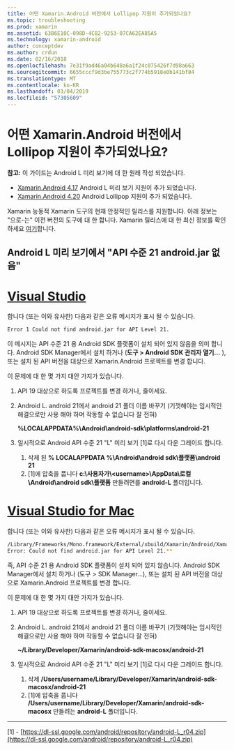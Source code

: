 ```yaml
---
title: 어떤 Xamarin.Android 버전에서 Lollipop 지원이 추가되었나요?
ms.topic: troubleshooting
ms.prod: xamarin
ms.assetid: 63B6E10C-098D-4C82-9253-07CA62EA85A5
ms.technology: xamarin-android
author: conceptdev
ms.author: crdun
ms.date: 02/16/2018
ms.openlocfilehash: 7e31f9ad46a04b648a6a1f24c075426f7d98a663
ms.sourcegitcommit: 6655cccf9d3be755773c2f774b5918e0b141bf84
ms.translationtype: MT
ms.contentlocale: ko-KR
ms.lasthandoff: 03/04/2019
ms.locfileid: "57305609"
---
```

# <a name="what-version-of-xamarinandroid-added-lollipop-support"></a>어떤 Xamarin.Android 버전에서 Lollipop 지원이 추가되었나요?

**참고:** 이 가이드는 Android L 미리 보기에 대 한 원래 작성 되었습니다.

-   [Xamarin.Android 4.17](https://developer.xamarin.com/releases/android/xamarin.android_4/xamarin.android_4.17/) Android L 미리 보기 지원이 추가 되었습니다.
-   [Xamarin.Android 4.20](https://developer.xamarin.com/releases/android/xamarin.android_4/xamarin.android_4.20/) Android Lollipop 지원이 추가 되었습니다.

Xamarin 능동적 Xamarin 도구의 현재 안정적인 릴리스를 지원합니다. 아래 정보는 "으로-는" 이전 버전의 도구에 대 한 합니다. Xamarin 릴리스에 대 한 최신 정보를 확인 하세요 [여기](http://releases.xamarin.com/)합니다.

## <a name="missing-androidjar-for-api-level-21-in-android-l-preview"></a>Android L 미리 보기에서 "API 수준 21 android.jar 없음"

# <a name="visual-studiotabwindows"></a>[Visual Studio](#tab/windows)

합니다 (또는 이와 유사한) 다음과 같은 오류 메시지가 표시 될 수 있습니다.

```cmd
Error 1 Could not find android.jar for API Level 21.
```

이 메시지는 API 수준 21 용 Android SDK 플랫폼이 설치 되어 있지 않음을 의미 합니다. Android SDK Manager에서 설치 하거나 (**도구 > Android SDK 관리자 열기...** ), 또는 설치 된 API 버전을 대상으로 Xamarin.Android 프로젝트를 변경 합니다.

이 문제에 대 한 몇 가지 대안 가지가 있습니다.

1. API 19 대상으로 하도록 프로젝트를 변경 하거나, 줄이세요.

2. Android L. android 21에서 android 21 폴더 이름 바꾸기 (기껏해야는 임시적인 해결으로만 사용 해야 하며 작동할 수 없습니다 잘 전혀)

   **%LOCALAPPDATA%\\Android\\android-sdk\\platforms\\android-21**

3. 일시적으로 Android API 수준 21 "L" 미리 보기 [1]로 다시 다운 그레이드 합니다.

    1.  삭제 된 **% LOCALAPPDATA %\\Android\\android sdk\\플랫폼\\android 21** 
    2.  [1]에 압축을 풉니다 **c:\\사용자가\\&lt;username&gt;\\AppData\\로컬\\Android\\android sdk\\플랫폼**  만들려면를 **android-L** 폴더입니다.

# <a name="visual-studio-for-mactabmacos"></a>[Visual Studio for Mac](#tab/macos)

합니다 (또는 이와 유사한) 다음과 같은 오류 메시지가 표시 될 수 있습니다.

```bash
/Library/Frameworks/Mono.framework/External/xbuild/Xamarin/Android/Xamarin.Android.Common.targets: 
Error: Could not find android.jar for API Level 21.**
```

즉, API 수준 21 용 Android SDK 플랫폼이 설치 되어 있지 않습니다. Android SDK Manager에서 설치 하거나 (도구 > SDK Manager...), 또는 설치 된 API 버전을 대상으로 Xamarin.Android 프로젝트를 변경 합니다.

이 문제에 대 한 몇 가지 대안 가지가 있습니다.

1. API 19 대상으로 하도록 프로젝트를 변경 하거나, 줄이세요.

2. Android L. android 21에서 android 21 폴더 이름 바꾸기 (기껏해야는 임시적인 해결으로만 사용 해야 하며 작동할 수 없습니다 잘 전혀)

   **~/Library/Developer/Xamarin/android-sdk-macosx/android-21**

3. 일시적으로 Android API 수준 21 "L" 미리 보기 [1]로 다시 다운 그레이드 합니다.

    1.  삭제 **/Users/username/Library/Developer/Xamarin/android-sdk-macosx/android-21**
    2.  [1]에 압축을 풉니다 **/Users/username/Library/Developer/Xamarin/android-sdk-macosx** 만들려는 **android-L** 폴더입니다.

-----


[1] - [https://dl-ssl.google.com/android/repository/android-L_r04.zip](https://dl-ssl.google.com/android/repository/android-L_r04.zip)
